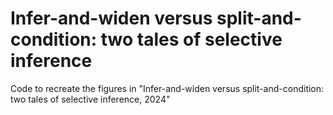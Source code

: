 # Infer-and-widen versus split-and-condition: two tales of selective inference
Code to recreate the figures in "Infer-and-widen versus split-and-condition: two tales of selective inference, 2024"
